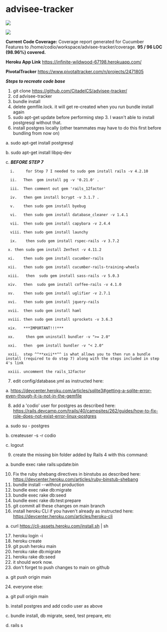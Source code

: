 # advisee-tracker

<a href="https://codeclimate.com/github/CitadelCS/advisee-tracker/maintainability"><img src="https://api.codeclimate.com/v1/badges/7aa4007c770db57f0b99/maintainability" /></a>

<a href="https://codeclimate.com/github/CitadelCS/advisee-tracker/test_coverage"><img src="https://api.codeclimate.com/v1/badges/7aa4007c770db57f0b99/test_coverage" /></a>

**Current Code Coverage:**
  Coverage report generated for Cucumber Features to /home/codio/workspace/advisee-tracker/coverage. **95 / 96 LOC (98.96%) covered.**

**Heroku App Link**
https://infinite-wildwood-67198.herokuapp.com/

**PivotalTracker**
https://www.pivotaltracker.com/n/projects/2471805


***Steps to recreate code base***
1.  git clone https://github.com/CitadelCS/advisee-tracker/
2.  cd advisee-tracker
3.  bundle install
4.	delete gemfile.lock. it will get re-created when you run bundle install again
5.  sudo apt-get update before performing step 3. I wasn't able to install postgresql without that.
6.	install postgres locally (other teammates may have to do this first before bundling from now on)

  a.	sudo apt-get install postgresql
  
  b.	sudo apt-get install libpq-dev
  
  c. ***BEFORE STEP 7***
  
      i.	 for Step 7 I needed to sudo gem install rails -v 4.2.10 
      
      ii.	Then  gem install pg -v '0.21.0' . 
      
      iii.	Then comment out gem 'rails_12factor' 
      
      iv.	then gem install bcrypt -v 3.1.7 . 
      
      v.	then sudo gem install byebug
      
      vi.	then sudo gem install database_cleaner -v 1.4.1
      
      vii.	then sudo gem install capybara -v 2.4.4
      
      viii.	then sudo gem install launchy
   
      ix.	 then sudo gem install rspec-rails -v 3.7.2
     
     x.	then sudo gem install ZenTest -v 4.11.2
     
     xi.	then sudo gem install cucumber-rails
     
     xii.	then sudo gem install cucumber-rails-training-wheels
     
     xiii.	 then  sudo gem install sass-rails -v 5.0.3
     
     xiv.	then  sudo gem install coffee-rails -v 4.1.0
     
     xv.	then sudo gem install uglifier -v 2.7.1
     
     xvi.	then sudo gem install jquery-rails
     
     xvii.	then sudo gem install haml
     
     xviii.	then sudo gem install sprockets -v 3.6.3
     
     xix.	***IMPORTANT!!!***
     
     xx.	 then gem uninstall bundler -v ">= 2.0" 
     
     xxi.	then  gem install bundler -v "< 2.0"
     
     xxii.	step ^^**xxii**^^ is what allows you to then run a bundle install (required to do step 7) along with the steps included in step 4's link
     
     xxiii. uncomment the rails_12factor
     
7.	edit config/database.yml as instructed here:

  a.	https://devcenter.heroku.com/articles/sqlite3#getting-a-sqlite-error-even-though-it-is-not-in-the-gemfile
  
8.	add a 'codio' user for postgres as described here: https://rails.devcamp.com/trails/40/campsites/262/guides/how-to-fix-role-does-not-exist-error-linux-postgres

  a.	sudo su - postgres
  
  b.	createuser -s -r codio
  
  c.	logout
  
9.	create the missing bin folder added by Rails 4 with this command:
  
  a.	bundle exec rake rails:update:bin
  
10.	Fix the ruby shebang directives in binstubs as described here: https://devcenter.heroku.com/articles/ruby-binstub-shebang
11.	bundle install --without production
12.	bundle exec rake db:migrate
13.	bundle exec rake db:seed
14.	bundle exec rake db:test:prepare
15.	git commit all these changes on main branch
16.	install heroku CLI if you haven't already as instructed here: https://devcenter.heroku.com/articles/heroku-cli

  a.	curl https://cli-assets.heroku.com/install.sh | sh
  
17.	heroku login -i
18.	heroku create
19.	git push heroku main
20.	heroku rake db:migrate
21.	heroku rake db:seed
22.	it should work now.
23.	don't forget to push changes to main on github

  a.	git push origin main
  
24.	everyone else:

  a.	git pull origin main
  
  b.	install postgres and add codio user as above
  
  c.	bundle install, db migrate, seed, test prepare, etc
  
  d.	rails s
  
